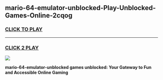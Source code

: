 
## mario-64-emulator-unblocked-Play-Unblocked-Games-Online-2cqog
<h3>
<a href="https://premium76.site?title=mario-64-emulator-unblocked&ref=25A">CLICK TO PLAY</a></h3>
<hr>

<h3>
<a href="https://premium76.site?title=mario-64-emulator-unblocked&ref=25A">CLICK 2 PLAY</a>
  
</h3>

<a href="https://premium76.site?title=mario-64-emulator-unblocked&ref=25A"><img src="https://clearcache.store/games.png"></a>


**mario-64-emulator-unblocked games unblocked: Your Gateway to Fun and Accessible Online Gaming**
